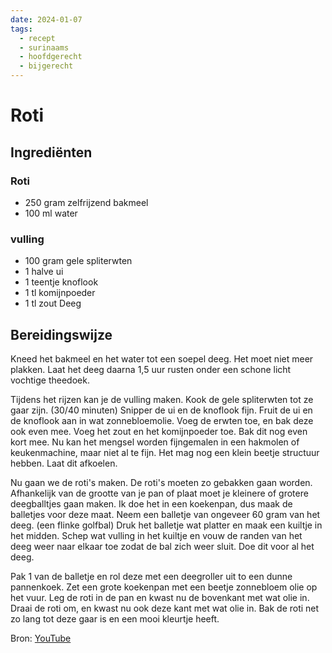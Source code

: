 ```yaml
---
date: 2024-01-07
tags:
  - recept
  - surinaams
  - hoofdgerecht
  - bijgerecht
---
```

# Roti

## Ingrediënten
### Roti
- 250 gram zelfrijzend bakmeel
- 100 ml water
### vulling
- 100 gram gele spliterwten
- 1 halve ui
- 1 teentje knoflook 
- 1 tl komijnpoeder
- 1 tl zout Deeg


## Bereidingswijze
Kneed het bakmeel en het water tot een soepel deeg. Het moet niet meer plakken. Laat het deeg daarna 1,5 uur rusten onder een schone licht vochtige theedoek.

Tijdens het rijzen kan je de vulling maken.
Kook de gele spliterwten tot ze gaar zijn. (30/40 minuten)
Snipper de ui en de knoflook fijn.
Fruit de ui en de knoflook aan in wat zonnebloemolie.
Voeg de erwten toe, en bak deze ook even mee.
Voeg het zout en het komijnpoeder toe. Bak dit nog even kort mee.
Nu kan het mengsel worden fijngemalen in een hakmolen of keukenmachine, maar niet al te fijn. Het mag nog een klein beetje structuur hebben. Laat dit afkoelen.

Nu gaan we de roti's maken.
De roti's moeten zo gebakken gaan worden. Afhankelijk van de grootte van je pan of plaat moet je kleinere of grotere deegballtjes gaan maken. Ik doe het in een koekenpan, dus maak de balletjes voor deze maat.
Neem een balletje van ongeveer 60 gram van het deeg. (een flinke golfbal)
Druk het balletje wat platter en maak een kuiltje in het midden.
Schep wat vulling in het kuiltje en vouw de randen van het deeg weer naar elkaar toe zodat de bal zich weer sluit.
Doe dit voor al het deeg.

Pak 1 van de balletje en rol deze met een deegroller uit to een dunne pannenkoek.
Zet een grote koekenpan met een beetje zonnebloem olie op het vuur.
Leg de roti in de pan en kwast nu de bovenkant met wat olie in.
Draai de roti om, en kwast nu ook deze kant met wat olie in.
Bak de roti net zo lang tot deze gaar is en een mooi kleurtje heeft.

Bron: [YouTube](https://www.youtube.com/watch?v=NxR65YRtSGQ)
